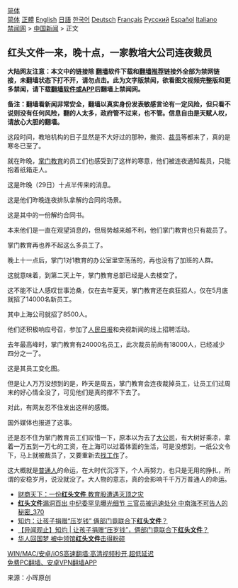  <!-- 面包屑导航 --> <div class="breadcrumb"><!-- GTranslate: https://gtranslate.io/ -->  <div class="switcher notranslate">  <div class="selected">  <a href="#" onclick="return false;"> 简体</a>  </div>  <div class="option">  <a href="https://www.bannedbook.org" onclick="doGTranslate('zh-CN|zh-CN');jQuery('div.switcher div.selected a').html(jQuery(this).html());return false;" title="简体中文" class="nturl selected"> 简体</a>  <a href="https://www.bannedbook.org/zh-tw/" onclick="doGTranslate('zh-CN|zh-TW');jQuery('div.switcher div.selected a').html(jQuery(this).html());return false;" title="繁體中文" class="nturl"> 正體</a>  <a href="https://www.bannedbook.org/en/" onclick="doGTranslate('zh-CN|en');jQuery('div.switcher div.selected a').html(jQuery(this).html());return false;" title="English" class="nturl"> English</a>  <a href="https://www.bannedbook.org/ja/" onclick="doGTranslate('zh-CN|ja');jQuery('div.switcher div.selected a').html(jQuery(this).html());return false;" title="日本語" class="nturl"> 日語</a>  <a href="https://www.bannedbook.org/ko/" onclick="doGTranslate('zh-CN|ko');jQuery('div.switcher div.selected a').html(jQuery(this).html());return false;" title="한국어" class="nturl"> 한국어</a>  <a href="https://www.bannedbook.org/de/" onclick="doGTranslate('zh-CN|de');jQuery('div.switcher div.selected a').html(jQuery(this).html());return false;" title="Deutsch" class="nturl"> Deutsch</a>  <a href="https://www.bannedbook.org/fr/" onclick="doGTranslate('zh-CN|fr');jQuery('div.switcher div.selected a').html(jQuery(this).html());return false;" title="Français" class="nturl"> Français</a>  <a href="https://www.bannedbook.org/ru/" onclick="doGTranslate('zh-CN|ru');jQuery('div.switcher div.selected a').html(jQuery(this).html());return false;" title="Русский" class="nturl"> Русский</a>  <a href="https://www.bannedbook.org/es/" onclick="doGTranslate('zh-CN|es');jQuery('div.switcher div.selected a').html(jQuery(this).html());return false;" title="Español" class="nturl"> Español</a>  <a href="https://www.bannedbook.org/it/" onclick="doGTranslate('zh-CN|it');jQuery('div.switcher div.selected a').html(jQuery(this).html());return false;" title="Italiano" class="nturl"> Italiano</a>  </div>  </div>      <div class='breadcrumb-sub'><!-- Breadcrumb NavXT 6.3.0 --> <a href="https://www.bannedbook.org/" class="home">禁闻网</a> &gt; <a href="https://www.bannedbook.org/bnews/cnnews/" class="category">中国新闻</a> &gt; 正文</div></div><h2>红头文件一来，晚十点，一家教培大公司连夜裁员</h2> <p class="notice"><b>大陆网友注意：本文中的链接除 <a href="https://github.com/bannedbook/fanqiang" >翻墙</a>软件下载和<a href="https://github.com/killgcd/justmysocks/blob/master/README.md">翻墙推荐</a>链接外全部为禁网链接，未翻墙状态下打不开，请勿点击。此为文字版禁闻，欲看图文视频完整版和更多禁闻，请下载<a href="https://github.com/bannedbook/fanqiang">翻墙软件或APP</a>后翻墙上禁闻网。</p><p>备注：翻墙看新闻非常安全，翻墙以真实身份发表敏感言论有一定风险，但只看不说则没有任何风险，翻的人太多，政府管不过来，也不管。信息自由是天赋人权，请放心大胆的翻墙。</b></p>  <div class="entry"> <p>这段时间，教培机构的日子显然是不大好过的那种，撤资、<a href="https://www.bannedbook.org/bnews/tag/%e8%a3%81%e5%91%98/" class="st_tag internal_tag" rel="tag" title="标签 裁员 下的日志">裁员</a>等都来了，真的是寒冬已至了。</p> <p>就在昨晚，<a href="https://www.bannedbook.org/bnews/tag/%E6%8E%8C%E9%97%A8/" class="st_tag internal_tag" rel="tag" title="标签 掌门 下的日志">掌门</a><a href="https://www.bannedbook.org/bnews/tag/%e6%95%99%e8%82%b2/" class="st_tag internal_tag" rel="tag" title="标签 教育 下的日志">教育</a>的员工们也感受到了这样的寒意，他们被连夜通知裁员，只能抱着纸箱走人。</p> <p>这是昨晚（29日）十点半传来的消息。</p> <p>这是他们昨晚连夜排队拿解约合同的场景。</p> <p>这是其中的一份解约合同书。</p>  <p>本来他们是一直在观望消息的，但局势越来越不利，他们掌门教育也只有裁员了。</p> <p>掌门教育再也养不起这么多员工了。</p> <p>晚上十一点后，掌门1对1教育的办公室里空荡荡的，再也没有了加班的人群。</p> <p>这就意味着，到第二天上午，掌门教育总部已经是人去楼空了。</p> <p>这不能不让人感叹世事沧桑，仅在去年夏天，掌门教育还在疯狂招人，仅在5月底就招了14000名新员工。</p>  <p>其中上海公司就招了8500人。</p> <p>他们还积极响应号召，参加了<a href="https://www.bannedbook.org/bnews/tag/%e4%ba%ba%e6%b0%91%e6%97%a5%e6%8a%a5/" class="st_tag internal_tag" rel="tag" title="标签 人民日报 下的日志">人民日报</a>和央视新闻的线上招聘活动。</p> <p>去年最高峰时，掌门教育有24000名员工，此次裁员前尚有18000人，已经减少四分之一了。</p> <p>这是其员工变化图。</p> <p>但是让人万万没想到的是，昨天是周五，掌门教育会连夜裁掉员工，让员工们过周末的好心情全没了，可见他们是真的撑不下去了。</p>  <p>对此，有网友忍不住发出这样的感慨。</p> <p>国外媒体也报道了这事。</p> <p>还是忍不住为掌门教育员工们叹惜一下，原本以为去了<a href="https://www.bannedbook.org/bnews/tag/%E5%A4%A7%E5%85%AC%E5%8F%B8/" class="st_tag internal_tag" rel="tag" title="标签 大公司 下的日志">大公司</a>，有大树好乘凉，拿着一万五到一万七的工资，在上海可以过着体面的生活，可是没想到，一纸公文令下，马上就被裁员了，又要重新去<a href="https://www.bannedbook.org/bnews/tag/%E6%89%BE%E5%B7%A5%E4%BD%9C/" class="st_tag internal_tag" rel="tag" title="标签 找工作 下的日志">找工作</a>了。</p> <p>这大概就是<a href="https://www.bannedbook.org/bnews/tag/%E6%99%AE%E9%80%9A%E4%BA%BA/" class="st_tag internal_tag" rel="tag" title="标签 普通人 下的日志">普通人</a>的命运，在大时代沉浮下，个人再努力，也只是无用的挣扎，所谓的安稳岁月，说没就没了。大人物的意志，真的会影响千千万万普通人的命运。</p> <ul class='op-related-articles' title='相关阅读'> <li><a href='https://www.bannedbook.org/bnews/finance/20210728/1595531.html' target='_blank'>财商天下：一份<b>红头文件</b> 教育股遭遇灭顶之灾</a></li> <li><a href='https://www.bannedbook.org/bnews/comments/20210519/1549240.html' target='_blank'><b>红头文件</b>漏洞百出 中纪委罕见曝光细节 三官员被迅速处分 中南海不可告人的秘密_370</a></li> <li><a href='https://www.bannedbook.org/bnews/comments/20210306/1499637.html' target='_blank'>知灼：让孩子捐赠“压岁钱” 俩部门竟联合下<b>红头文件</b>？</a></li> <li><a href='https://www.bannedbook.org/bnews/baitai/20210305/1499205.html' target='_blank'>【异闻观止】知灼 &#124; 让孩子捐赠“压岁钱”，俩部门竟联合下<b>红头文件</b>？</a></li> <li><a href='https://www.bannedbook.org/bnews/worldnews/20210206/1482684.html' target='_blank'>华人回国梦 被中领馆<b>红头文件</b>击得粉碎</a></li> </ul> <p class="texttj"> <a href="https://github.com/bannedbook/fanqiang/wiki/V2ray%E6%9C%BA%E5%9C%BA" target="_blank">WIN/MAC/安卓/iOS高速翻墙:高清视频秒开,超低延迟</a><br/> <a href="https://github.com/bannedbook/fanqiang/wiki/%E7%A6%81%E9%97%BB%E7%BD%91%E5%AE%89%E5%8D%93%E7%BF%BB%E5%A2%99%E6%96%B0%E9%97%BBAPP" target="_blank">免费PC翻墙、安卓VPN翻墙APP</a></p> <p> 来源：小晖原创 </p><a name='sharetosocial'></a>  <div style="margin-bottom:5px;padding-bottom:5px;clear:both"> <div id="archive-pix-1" class="banner-ads"> <!-- AuctionX Display platform tag START --> <div id="26318x728x90x621x_ADSLOT2" clicktrack="%%CLICK_URL_ESC%%"></div> <!-- AuctionX Display platform tag END --> </div> <div id="archive-pix-2" class="banner-ads"> <!-- AuctionX Display platform tag START --> <div id="26315x300x250x621x_ADSLOT2" clicktrack="%%CLICK_URL_ESC%%"></div> <!-- AuctionX Display platform tag END --> </div> </div>  <div id="archive-pix-1" class="banner-ads"> <!-- AuctionX Display platform tag START --> <div id="26318x728x90x621x_ADSLOT3" clicktrack="%%CLICK_URL_ESC%%"></div> <!-- AuctionX Display platform tag END --> </div> </div><!--END ENTRY--> 